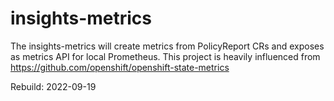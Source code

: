 # insights-metrics

The insights-metrics  will create metrics from PolicyReport CRs and exposes as metrics API for local Prometheus.
This project is heavily influenced from <https://github.com/openshift/openshift-state-metrics>

Rebuild: 2022-09-19

